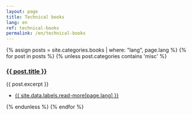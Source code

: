 ```yaml
---
layout: page
title: Technical books
lang: en
ref: technical-books
permalink: /en/technical-books
---
```


<section>
	<div class="posts">
	{% assign posts = site.categories.books | where: "lang", page.lang %}
	{% for post in posts %}
		{% unless post.categories contains 'misc' %}
		<article>
			<a href="{{ site.baseurl }}{{ post.url }}" class="image"><img src="{{ post.image }}" alt="" /></a>
			<h3><a href="{{ site.baseurl }}{{ post.url }}">{{ post.title }}</a></h3>
			<p>{{ post.excerpt }}</p>
			<ul class="actions">
				<li><a href="{{ post.url }}" class="button">{{ site.data.labels.read-more[page.lang] }}</a></li>
			</ul>
		</article>
		{% endunless %}
	{% endfor %}
	</div>
</section>
